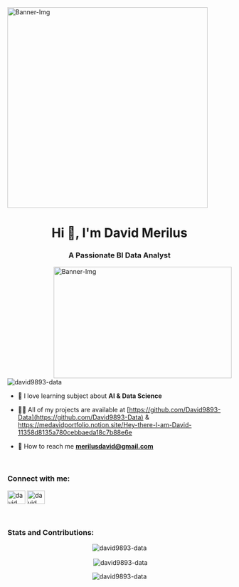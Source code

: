 <img align="middle" alt="Banner-Img" src="https://github.com/David9893-Data/David-Pr-sentation/blob/main/Banniere.jpg" height="450px" />

<h1 align="center">Hi 👋, I'm David Merilus</h1>
<h3 align="center">A Passionate BI Data Analyst</h3>

<img align="right" alt="Banner-Img" src="https://github.com/David9893-Data/David-Pr-sentation/blob/main/gif.gif" height="250px" width="400px">

<p align="left"> <img src="https://komarev.com/ghpvc/?username=david9893-data&label=Profile%20views&color=0e75b6&style=flat" alt="david9893-data" /> </p>

- 🌱 I love learning subject about **AI & Data Science** 

- 👨‍💻 All of my projects are available at [https://github.com/David9893-Data](https://github.com/David9893-Data) & https://medavidportfolio.notion.site/Hey-there-I-am-David-11358d8135a780cebbaeda18c7b88e6e

- 📧 How to reach me **merilusdavid@gmail.com**
  
<br>

<h3 align="left">Connect with me:</h3>
<p align="left">
<a href="https://www.linkedin.com/in/david-merilus/" target="blank"><img align="center" src="https://raw.githubusercontent.com/rahuldkjain/github-profile-readme-generator/master/src/images/icons/Social/linked-in-alt.svg" alt="david merilus" height="30" width="40" /></a>
<a href="https://www.kaggle.com/davidmerdataanalyst" target="blank"><img align="center" src="https://raw.githubusercontent.com/rahuldkjain/github-profile-readme-generator/master/src/images/icons/Social/kaggle.svg" alt="david merilus" height="30" width="40" /></a>
</p>

<br>

<h3 align="left">Stats and Contributions:</h3>
<div align="center">
  <p><img align="center" src="https://github-readme-stats.vercel.app/api/top-langs?username=david9893-data&show_icons=true&locale=en&layout=compact" alt="david9893-data" /></p>

  <p>&nbsp;<img align="center" src="https://github-readme-stats.vercel.app/api?username=david9893-data&show_icons=true&locale=en" alt="david9893-data" /></p>

  <p><img align="center" src="https://github-readme-streak-stats.herokuapp.com/?user=david9893-data&" alt="david9893-data" /></p>
</div>

<br>

<br>
